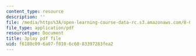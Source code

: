 ```yaml
---
content_type: resource
description: ''
file: /media/https%3A/open-learning-course-data-rc.s3.amazonaws.com/8-01sc-classical-mechanics-fall-2016/f6180c096a07f0106c6083397283fea2_uhaFP0xEmzM.pdf
file_type: application/pdf
resourcetype: Document
title: 3play pdf file
uid: f6180c09-6a07-f010-6c60-83397283fea2
---
```

